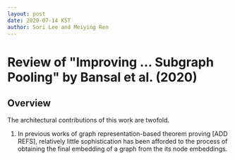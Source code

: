```yaml
---
layout: post
date: 2020-07-14 KST
author: Sori Lee and Meiying Ren
---
```


# Review of "Improving ... Subgraph Pooling" by Bansal et al. (2020)

## Overview

The architectural contributions of this work are twofold.

1. In previous works of graph representation-based theorem proving [ADD REFS], relatively little sophistication has been afforded to the process of obtaining the final embedding of a graph from the its node embeddings. 

